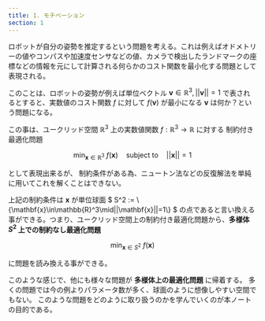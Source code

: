 ```yaml
---
title: 1. モチベーション
section: 1
---
```


ロボットが自分の姿勢を推定するという問題を考える。これは例えばオドメトリーの値やコンパスや加速度センサなどの値、カメラで検出したランドマークの座標などの情報を元にして計算される何らかのコスト関数を最小化する問題として表現される。

このことは、ロボットの姿勢が例えば単位ベクトル $\mathbf{v}\in\mathbb{R}^3,||\mathbf{v}||=1$ で表されるとすると、実数値のコスト関数 $f$ に対して $f(\mathbf{v})$ が最小になる $\mathbf{v}$ は何か？という問題になる。

この事は、ユークリッド空間 $\mathbb{R}^3$ 上の実数値関数 $f:\mathbb{R}^3\rightarrow\mathbb{R}$ に対する
制約付き最適化問題

$$
\min_{\mathbf{x}\in\mathbb{R}^3}\ f(\mathbf{x})\quad\text{subject to}\quad ||\mathbf{x}||=1
$$

として表現出来るが、 制約条件がある為、ニュートン法などの反復解法を単純に用いてこれを解くことはできない。

上記の制約条件は $\mathbf{x}$ が単位球面 $ S^2 := \\{\mathbf{x}\in\mathbb{R}^3\mid||\mathbf{x}||=1\\} $ の点であると言い換える事ができる。つまり、ユークリッド空間上の制約付き最適化問題から、**多様体 $S^2$ 上での制約なし最適化問題** 

$$
\min_{\mathbf{x}\in S^2}\ f(\mathbf{x})
$$

に問題を読み換える事ができる。

このような感じで、他にも様々な問題が **多様体上の最適化問題** に帰着する。
多くの問題では今の例よりパラメータ数が多く、球面のように想像しやすい空間でもない。
このような問題をどのように取り扱うのかを学んでいくのが本ノートの目的である。

